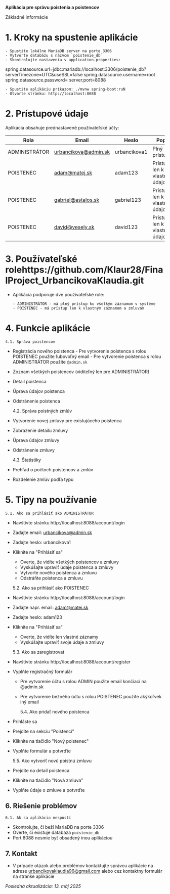 **Aplikácia pre správu poistenia a poistencov**

Základné informácie

# 1. Kroky na spustenie aplikácie

    - Spustite lokálne MariaDB server na porte 3306
    - Vytvorte databázu s názvom `poistenie_db`
    - Skontrolujte nastavenia v application.properties:

   spring.datasource.url=jdbc:mariadb://localhost:3306/poistenie_db?serverTimezone=UTC&useSSL=false
   spring.datasource.username=root
   spring.datasource.password=
   server.port=8088

    - Spustite aplikáciu príkazom: ./mvnw spring-boot:ruN
    - Otvorte stránku: http://localhost:8088


# 2. Prístupové údaje

Aplikácia obsahuje prednastavené používateľské účty:

| Rola          | Email                | Heslo        | Popis                         |
|---------------|----------------------|--------------|-------------------------------|
| ADMINISTRÁTOR | urbancikova@admin.sk | urbancikova1 | Plný prístup                  |
| POISTENEC     | adam@matej.sk        | adam123      | Prístup len k vlastným údajom |
| POISTENEC     | gabriel@astalos.sk   | gabriel123   | Prístup len k vlastným údajom |
| POISTENEC     | david@vesely.sk      | david123     | Prístup len k vlastným údajom |

# 3. Používateľské rolehttps://github.com/Klaur28/FinalProject_UrbancikovaKlaudia.git
- Aplikácia podporuje dve používateľské role:

      - ADMINISTRÁTOR - má plný prístup ku všetkým záznamom v systéme
      - POISTENEC - má prístup len k vlastným záznamom a zmluvám

# 4. Funkcie aplikácie
    4.1. Správa poistencov
- Registrácia nového poistenca
      - Pre vytvorenie poistenca s rolou POISTENEC použite ľubovoľný email
      - Pre vytvorenie poistenca s rolou ADMINISTRÁTOR použite `@admin.sk`
- Zoznam všetkých poistencov (viditeľný len pre ADMINISTRÁTOR)
- Detail poistenca
- Úprava údajov poistenca
- Odstránenie poistenca


    4.2. Správa poistných zmlúv
- Vytvorenie novej zmluvy pre existujúceho poistenca
- Zobrazenie detailu zmluvy
- Úprava údajov zmluvy
- Odstránenie zmluvy


    4.3. Štatistiky
- Prehľad o počtoch poistencov a zmlúv
- Rozdelenie zmlúv podľa typu


# 5. Tipy na používanie
    5.1. Ako sa prihlásiť ako ADMINISTRÁTOR
- Navštívte stránku http://localhost:8088/account/login
- Zadajte email: urbancikova@admin.sk
- Zadajte heslo: urbancikova1
- Kliknite na "Prihlásiť sa"
    - Overte, že vidíte všetkých poistencov a zmluvy
    - Vyskúšajte upraviť údaje poistenca a zmluvy
    - Vytvorte nového poistenca a zmluvu
    - Odstráňte poistenca a zmluvu


    5.2. Ako sa prihlásiť ako POISTENEC
- Navštívte stránku http://localhost:8088/account/login
- Zadajte napr. email: adam@matej.sk
- Zadajte heslo: adam123
- Kliknite na "Prihlásiť sa"
    - Overte, že vidíte len vlastné záznamy
    - Vyskúšajte upraviť svoje údaje a zmluvy

    
    5.3. Ako sa zaregistrovať
- Navštívte stránku http://localhost:8088/account/register
- Vyplňte registračný formulár
  - Pre vytvorenie účtu s rolou ADMIN použite email končiaci na @admin.sk
  - Pre vytvorenie bežného účtu s rolou POISTENEC použite akýkoľvek iný email


    5.4. Ako pridať nového poistenca
- Prihláste sa
- Prejdite na sekciu "Poistenci"
- Kliknite na tlačidlo "Nový poistenec"
- Vyplňte formulár a potvrďte

    
    5.5. Ako vytvoriť novú poistnú zmluvu
- Prejdite na detail poistenca
- Kliknite na tlačidlo "Nová zmluva"
- Vyplňte údaje o zmluve a potvrďte


## 6. Riešenie problémov
    6.1. Ak sa aplikácia nespustí
- Skontrolujte, či beží MariaDB na porte 3306
- Overte, či existuje databáza `poistenie_db`
- Port 8088 nesmie byť obsadený inou aplikáciou

## 7. Kontakt
- V prípade otázok alebo problémov kontaktujte správcu aplikácie 
na adrese urbancikovaklaudia96@gmail.com alebo cez kontaktny formulár na stránke aplikácie


*Posledná aktualizácia: 13. máj 2025*